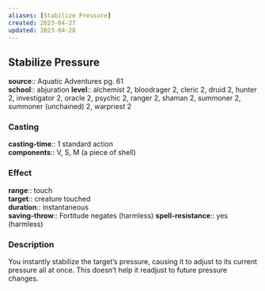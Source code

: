 ```yaml
---
aliases: [Stabilize Pressure]
created: 2023-04-27
updated: 2023-04-28
---
```


## Stabilize Pressure

**source**:: Aquatic Adventures pg. 61  
**school**:: abjuration
**level**:: alchemist 2, bloodrager 2, cleric 2, druid 2, hunter 2, investigator 2, oracle 2, psychic 2, ranger 2, shaman 2, summoner 2, summoner (unchained) 2, warpriest 2

### Casting

**casting-time**:: 1 standard action  
**components**:: V, S, M (a piece of shell)

### Effect

**range**:: touch  
**target**:: creature touched  
**duration**:: instantaneous  
**saving-throw**:: Fortitude negates (harmless)
**spell-resistance**:: yes (harmless)

### Description

You instantly stabilize the target’s pressure, causing it to adjust to its current pressure all at once. This doesn’t help it readjust to future pressure changes.
